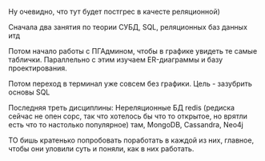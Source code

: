 
Ну очевидно, что тут будет постгрес в качесте реляционной)

Сначала два занятия по теории СУБД, SQL, реляционных баз данных  итд

Потом начало работы с ПГАдмином, чтобы в графике увидеть те самые таблички. Параллельно с этим изучаем ER-диаграммы и базу проектирования.

Потом переход в терминал уже совсем без графики. Цель - зазубрить основы SQL

Последняя треть дисциплины: Нереляционные БД redis (редиска сейчас не опен сорс, так что хотелось бы что то открытое, но врятли есть что то настолько популярное) там, MongoDB, Cassandra, Neo4j

ТО бишь кратенько попробовать поработать в каждой из них, главное, чтобы они уловили суть и поняли, как в них работать.